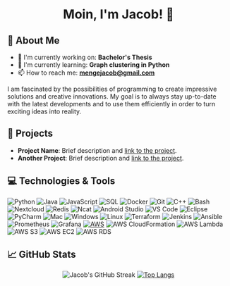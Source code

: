 <h1 align="center">
 Moin, I'm Jacob! 👋
</h1>

## 🌟 About Me

- 🔭 I'm currently working on: **Bachelor's Thesis**
- 🌱 I'm currently learning: **Graph clustering in Python**
- 📫 How to reach me: **mengejacob@gmail.com**

I am fascinated by the possibilities of programming to create impressive solutions and creative innovations. My goal is to always stay up-to-date with the latest developments and to use them efficiently in order to turn exciting ideas into reality.

## 🚀 Projects

- **Project Name**: Brief description and [link to the project](#).
- **Another Project**: Brief description and [link to the project](#).

## 💻 Technologies & Tools

![Python](https://img.shields.io/badge/-Python-black?style=flat-square&logo=Python)
![Java](https://img.shields.io/badge/-Java-black?style=flat-square&logo=Java&logoColor=red)
![JavaScript](https://img.shields.io/badge/-JavaScript-black?style=flat-square&logo=javascript)
![SQL](https://img.shields.io/badge/-SQL-black?style=flat-square&logo=MySQL)
![Docker](https://img.shields.io/badge/-Docker-black?style=flat-square&logo=Docker)
![Git](https://img.shields.io/badge/-Git-black?style=flat-square&logo=git)
![C++](https://img.shields.io/badge/-C++-black?style=flat-square&logo=c%2B%2B&logoColor=blue)
![Bash](https://img.shields.io/badge/-Bash-black?style=flat-square&logo=gnu-bash&logoColor=green)
![Nextcloud](https://img.shields.io/badge/-Nextcloud-black?style=flat-square&logo=Nextcloud)
![Redis](https://img.shields.io/badge/-Redis-black?style=flat-square&logo=Redis)
![Ncat](https://img.shields.io/badge/-Ncat-black?style=flat-square&logo=Ncat)
![Android Studio](https://img.shields.io/badge/-Android%20Studio-black?style=flat-square&logo=android-studio)
![VS Code](https://img.shields.io/badge/-VS%20Code-black?style=flat-square&logo=visual-studio-code)
![Eclipse](https://img.shields.io/badge/-Eclipse-black?style=flat-square&logo=eclipse)
![PyCharm](https://img.shields.io/badge/-PyCharm-black?style=flat-square&logo=pycharm)
![Mac](https://img.shields.io/badge/-Mac-black?style=flat-square&logo=apple)
![Windows](https://img.shields.io/badge/-Windows-black?style=flat-square&logo=windows)
![Linux](https://img.shields.io/badge/-Linux-black?style=flat-square&logo=linux)
![Terraform](https://img.shields.io/badge/-Terraform-black?style=flat-square&logo=terraform)
![Jenkins](https://img.shields.io/badge/-Jenkins-black?style=flat-square&logo=jenkins)
![Ansible](https://img.shields.io/badge/-Ansible-black?style=flat-square&logo=ansible)
![Prometheus](https://img.shields.io/badge/-Prometheus-black?style=flat-square&logo=prometheus)
![Grafana](https://img.shields.io/badge/-Grafana-black?style=flat-square&logo=grafana)
[![AWS](https://img.shields.io/badge/-AWS-000000?style=flat-square&logo=amazon-aws&logoColor=white)](https://aws.amazon.com/)
![AWS CloudFormation](https://img.shields.io/badge/-AWS%20CloudFormation-black?style=flat-square&logo=amazon-aws&logoColor=white)
![AWS Lambda](https://img.shields.io/badge/-AWS%20Lambda-black?style=flat-square&logo=amazon-aws&logoColor=white)
![AWS S3](https://img.shields.io/badge/-AWS%20S3-black?style=flat-square&logo=amazon-aws&logoColor=white)
![AWS EC2](https://img.shields.io/badge/-AWS%20EC2-black?style=flat-square&logo=amazon-aws&logoColor=white)
![AWS RDS](https://img.shields.io/badge/-AWS%20RDS-black?style=flat-square&logo=amazon-aws&logoColor=white)


## 📈 GitHub Stats


<p align="center">
  <img src="https://github-readme-streak-stats.herokuapp.com/?user=JacobMenge&theme=transparent" alt="Jacob's GitHub Streak">
 
  <a href="https://github.com/JacobMenge/github-readme-stats">
    <img src="https://github-readme-stats.vercel.app/api/top-langs/?username=JacobMenge&langs_count=10&theme=transparent" alt="Top Langs">
  </a>
</p>


